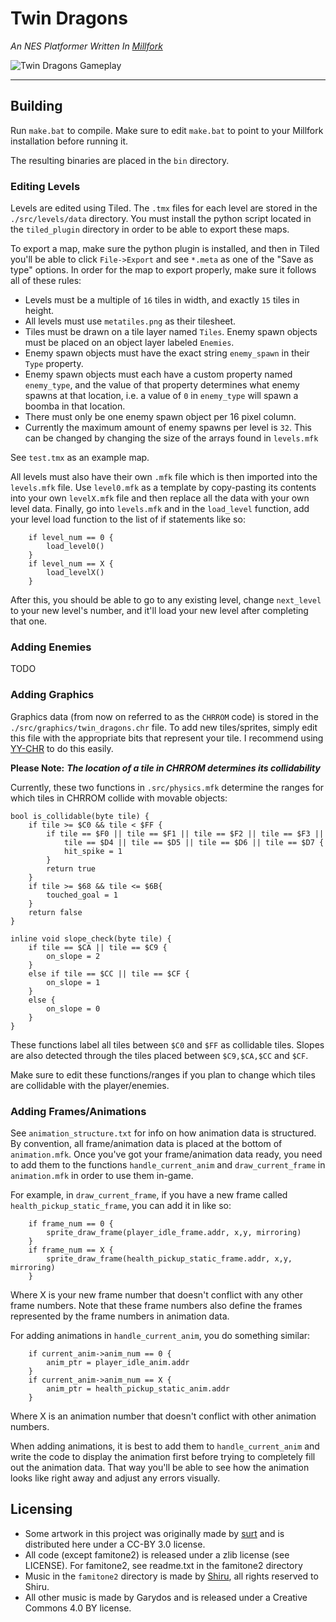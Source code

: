 # Twin Dragons

*An NES Platformer Written In [Millfork](https://github.com/KarolS/millfork)*

![Twin Dragons Gameplay](https://raw.githubusercontent.com/Garydos/twin-dragons-nes/master/res/twin_dragons.gif)

---

## Building

Run `make.bat` to compile.  Make sure to edit `make.bat` to point to your Millfork installation before running it.

The resulting binaries are placed in the
`bin` directory.

### Editing Levels

Levels are edited using Tiled.  The `.tmx` files for each level are stored in the `./src/levels/data` directory.
You must install the python script located in the `tiled_plugin` directory in order to be able to export these maps.

To export a map, make sure the python plugin is installed, and then in Tiled you'll be able to click `File->Export` and see `*.meta` as one of the
"Save as type" options.  In order for the map to export properly, make sure it follows all of these rules:
* Levels must be a multiple of `16` tiles in width, and exactly `15` tiles in height. 
* All levels must use `metatiles.png` as their tilesheet.
* Tiles must be drawn on a tile layer named `Tiles`.  Enemy spawn objects must be placed on an object layer labeled `Enemies`.
* Enemy spawn objects must have the exact string `enemy_spawn` in their `Type` property.
* Enemy spawn objects must each have a custom property named `enemy_type`, and the value of that property determines what enemy spawns at that location,
i.e. a value of `0` in `enemy_type` will spawn a boomba in that location.
* There must only be one enemy spawn object per 16 pixel column.
* Currently the maximum amount of enemy spawns per level is `32`.  This can be changed by changing the size of the arrays found in `levels.mfk`

See `test.tmx` as an example map.


All levels must also have their own `.mfk` file which is then imported into the `levels.mfk` file.
Use `level0.mfk` as a template by copy-pasting its contents into your own `levelX.mfk` file and then replace all the data with your own level data.
Finally, go into `levels.mfk` and in the `load_level` function, add your level load function to the list of if statements like so:

```
    if level_num == 0 {
        load_level0()
    }
    if level_num == X {
        load_levelX()
    }
```

After this, you should be able to go to any existing level, change `next_level` to your new level's number, and it'll load your new level after completing that one.

### Adding Enemies

TODO

### Adding Graphics

Graphics data (from now on referred to as the `CHRROM` code) is stored in the `./src/graphics/twin_dragons.chr` file.
To add new tiles/sprites, simply edit this file with the appropriate bits that represent your tile.
I recommend using [YY-CHR](https://www.romhacking.net/utilities/119/) to do this easily.

**Please Note:** ***The location of a tile in CHRROM determines its collidability***

Currently, these two functions in `.src/physics.mfk` determine the ranges for which tiles in CHRROM collide with movable objects:

```
bool is_collidable(byte tile) {
    if tile >= $C0 && tile < $FF {
        if tile == $F0 || tile == $F1 || tile == $F2 || tile == $F3 || 
            tile == $D4 || tile == $D5 || tile == $D6 || tile == $D7 {
            hit_spike = 1
        }
        return true
    }
    if tile >= $68 && tile <= $6B{
        touched_goal = 1
    }
    return false
}

inline void slope_check(byte tile) {
    if tile == $CA || tile == $C9 {
        on_slope = 2
    }
    else if tile == $CC || tile == $CF {
        on_slope = 1
    }
    else {
        on_slope = 0
    }
}
```

These functions label all tiles between `$C0` and `$FF` as collidable tiles.
Slopes are also detected through the tiles placed between `$C9,$CA,$CC` and `$CF`.


Make sure to edit these functions/ranges if you plan to change which tiles are collidable with the player/enemies.

### Adding Frames/Animations

See `animation_structure.txt` for info on how animation data is structured.  By convention, all frame/animation data is placed at the bottom of `animation.mfk`.
Once you've got your frame/animation data ready, you need to add them to the functions `handle_current_anim` and `draw_current_frame` in `animation.mfk` in order to use them in-game.

For example, in `draw_current_frame`, if you have a new frame called `health_pickup_static_frame`, you can add it in like so:
```
    if frame_num == 0 {
        sprite_draw_frame(player_idle_frame.addr, x,y, mirroring)
    }
    if frame_num == X {
        sprite_draw_frame(health_pickup_static_frame.addr, x,y, mirroring)
    }
```
Where X is your new frame number that doesn't conflict with any other frame numbers.
Note that these frame numbers also define the frames represented by the frame numbers in animation data.

For adding animations in `handle_current_anim`, you do something similar:
```
    if current_anim->anim_num == 0 {
        anim_ptr = player_idle_anim.addr
    }
    if current_anim->anim_num == X {
        anim_ptr = health_pickup_static_anim.addr
    }
```
Where X is an animation number that doesn't conflict with other animation numbers.

When adding animations, it is best to add them to `handle_current_anim` and write the code to display the animation first before trying to completely fill out the animation data.  That way you'll be able to see how the animation looks like right away and adjust any errors visually.

## Licensing
* Some artwork in this project was originally made by [surt](https://opengameart.org/content/twin-dragons) and is distributed here under a CC-BY 3.0 license.
* All code (except famitone2) is released under a zlib license (see LICENSE). For famitone2, see readme.txt in the famitone2 directory
* Music in the `famitone2` directory is made by [Shiru](https://shiru.untergrund.net/), all rights reserved to Shiru.
* All other music is made by Garydos and is released under a Creative Commons 4.0 BY license.